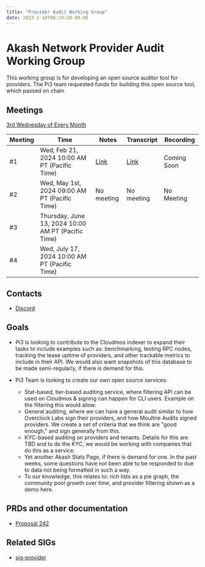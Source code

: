 ```yaml
---
title: "Provider Audit Working Group"
date: 2023-1-10T00:19:20-08:00
---
```


# Akash Network Provider Audit Working Group

This working group is for developing an open source auditor tool for providers. The Pi3 team requested funds for building this open source tool, which passed on chain 

## Meetings

[3rd Wednesday of Every Month](https://calendar.google.com/calendar/u/0?cid=Y18yNWU1ZTM3NDhlNGM0YWI3YTU1ZjQxZmJjNWViZWJjYzBhMDNiNDBmYjAyODc4NWYxNDE1OWJmYWViZWExMmUyQGdyb3VwLmNhbGVuZGFyLmdvb2dsZS5jb20)


| Meeting | Time | Notes | Transcript | Recording
| --- | --- | --- | --- | --- |
| #1 | Wed, Feb 21, 2024 10:00 AM PT (Pacific Time) | [Link](https://github.com/akash-network/community/blob/main/wg-provider-audit/001-2024-02-21.md) | [Link](https://github.com/akash-network/community/blob/main/wg-provider-audit/001-2024-02-21.md#transcript) | Coming Soon
| #2 | Wed, May 1st, 2024 09:00 AM PT (Pacific Time) | No meeting  | No meeting   | No Meeting
| #3 | Thursday, June 13, 2024 10:00 AM PT (Pacific Time) |   |   |  
| #4 | Wed, July 17, 2024 10:00 AM PT (Pacific Time) |   |   |  



## Contacts

- [Discord](https://discord.com/channels/747885925232672829/1200172631480094771/1202611858008187001)

## Goals

- Pi3 is looking to contribute to the Cloudmos indexer to expand their tasks to include examples such as: benchmarking, testing RPC nodes, tracking the lease uptime of providers, and other trackable metrics to include in their API. We would also want snapshots of this database to be made semi-regularly, if there is demand for this.

- Pi3 Team is looking to create our own open source services:
  - Stat-based, tier-based auditing service, where filtering API can be used on Cloudmos & signing can happen for CLI users. Example on the filtering this would allow.
  - General auditing, where we can have a general audit similar to how Overclock Labs sign their providers, and how Moultrie Audits signed providers. We create a set of criteria that we think are "good enough," and sign generally from this.
  - KYC-based auditing on providers and tenants. Details for this are TBD and to do the KYC, we would be working with companies that do this as a service.
  - Yet another Akash Stats Page, if there is demand for one. In the past weeks, some questions have not been able to be responded to due to data not being formatted in such a way.
  - To our knowledge, this relates to: rich lists as a pie graph, the community pool growth over time, and provider filtering shown as a demo here.

## PRDs and other documentation

- [Proposal 242](https://www.mintscan.io/akash/proposals/242)

## Related SIGs

- [sig-provider](../sig-providers/README.md)
